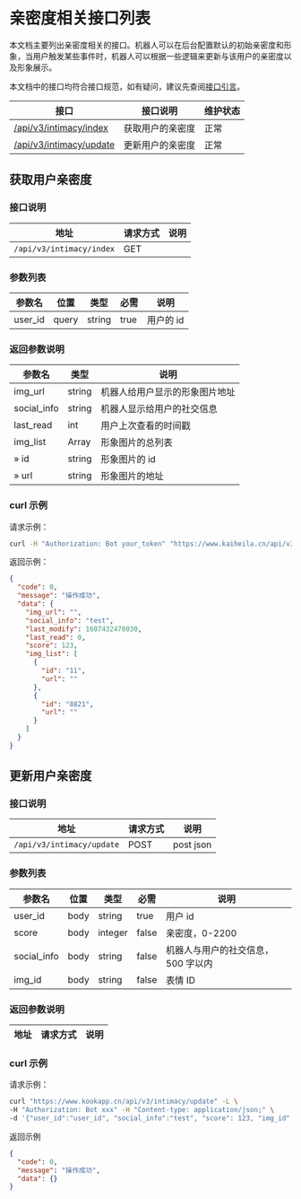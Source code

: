 # 亲密度相关接口列表

本文档主要列出亲密度相关的接口。机器人可以在后台配置默认的初始亲密度和形象，当用户触发某些事件时，机器人可以根据一些逻辑来更新与该用户的亲密度以及形象展示。

本文档中的接口均符合接口规范，如有疑问，建议先查阅[接口引言](https://developer.kaiheila.cn/doc/reference)。

| 接口                                       | 接口说明         | 维护状态 |
| ------------------------------------------ | ---------------- | -------- |
| [/api/v3/intimacy/index](#获取用户亲密度)  | 获取用户的亲密度 | 正常     |
| [/api/v3/intimacy/update](#更新用户亲密度) | 更新用户的亲密度 | 正常     |

## 获取用户亲密度

### 接口说明

| 地址                     | 请求方式 | 说明 |
| ------------------------ | -------- | ---- |
| `/api/v3/intimacy/index` | GET      |      |

### 参数列表

| 参数名  | 位置  | 类型   | 必需 | 说明      |
| ------- | ----- | ------ | ---- | --------- |
| user_id | query | string | true | 用户的 id |

### 返回参数说明

| 参数名      | 类型   | 说明                           |
| ----------- | ------ | ------------------------------ |
| img_url     | string | 机器人给用户显示的形象图片地址 |
| social_info | string | 机器人显示给用户的社交信息     |
| last_read   | int    | 用户上次查看的时间戳           |
| img_list    | Array  | 形象图片的总列表               |
| » id        | string | 形象图片的 id                  |
| » url       | string | 形象图片的地址                 |

### curl 示例

请求示例：

```bash
curl -H "Authorization: Bot your_token" "https://www.kaiheila.cn/api/v3/intimacy/index?user_id=xxx"
```

返回示例：

```json
{
  "code": 0,
  "message": "操作成功",
  "data": {
    "img_url": "",
    "social_info": "test",
    "last_modify": 1607432478030,
    "last_read": 0,
    "score": 123,
    "img_list": [
      {
        "id": "11",
        "url": ""
      },
      {
        "id": "8821",
        "url": ""
      }
    ]
  }
}
```

## 更新用户亲密度

### 接口说明

| 地址                      | 请求方式 | 说明      |
| ------------------------- | -------- | --------- |
| `/api/v3/intimacy/update` | POST     | post json |

### 参数列表

| 参数名        | 位置 | 类型    | 必需  | 说明                               |
| ------------- | ---- | ------- | ----- | ---------------------------------- |
| user_id     | body | string  | true  | 用户 id                            |
| score       | body | integer | false | 亲密度，0-2200                     |
| social_info | body | string  | false | 机器人与用户的社交信息，500 字以内 |
| img_id      | body | string  | false | 表情 ID                            |

### 返回参数说明

| 地址 | 请求方式 | 说明 |
| ---- | -------- | ---- |

### curl 示例

请求示例：

```bash
curl "https://www.kookapp.cn/api/v3/intimacy/update" -L \
-H "Authorization: Bot xxx" -H "Content-type: application/json;" \
-d '{"user_id":"user_id", "social_info":"test", "score": 123, "img_id" : 1}'
```

返回示例

```json
{
  "code": 0,
  "message": "操作成功",
  "data": {}
}
```
